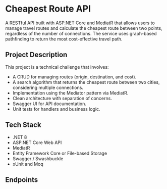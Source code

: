 # Cheapest Route API

A RESTful API built with ASP.NET Core and MediatR that allows users to manage travel routes and calculate the cheapest route between two points, regardless of the number of connections. The service uses graph-based pathfinding to return the most cost-effective travel path.

## Project Description

This project is a technical challenge that involves:

- A CRUD for managing routes (origin, destination, and cost).
- A search algorithm that returns the cheapest route between two cities, considering multiple connections.
- Implementation using the Mediator pattern via MediatR.
- Clean architecture with separation of concerns.
- Swagger UI for API documentation.
- Unit tests for handlers and business logic.

## Tech Stack

- .NET 8
- ASP.NET Core Web API
- MediatR
- Entity Framework Core or File-based Storage
- Swagger / Swashbuckle
- xUnit and Moq

## Endpoints

